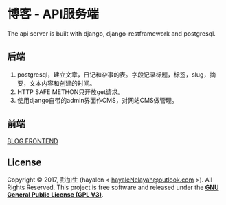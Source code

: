 # 博客 - API服务端
The api server is built with django, django-restframework and postgresql.

## 后端
1. postgresql，建立文章，日记和杂事的表。字段记录标题，标签，slug，摘要，文本内容和创建的时间。
2. HTTP SAFE METHON只开放get请求。
3. 使用django自带的admin界面作CMS，对网站CMS做管理。

## 前端
[BLOG FRONTEND](https://github.com/Nelayah/blog)

## License

Copyright © 2017, 彭加生 (hayalen < hayaleNelayah@outlook.com >). All Rights Reserved.
This project is free software and released under the **[GNU General Public License (GPL V3)](http://www.gnu.org/licenses/gpl.html)**.
